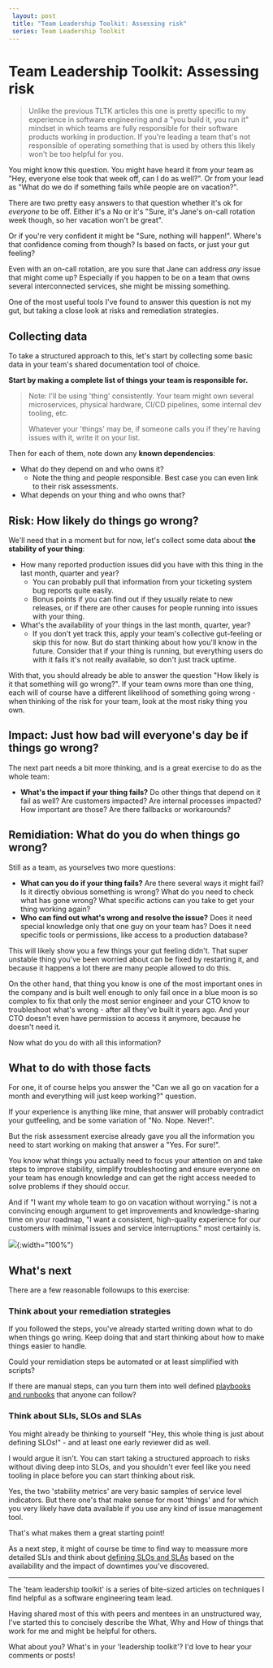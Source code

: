 ```yaml
---
 layout: post
 title: "Team Leadership Toolkit: Assessing risk"
 series: Team Leadership Toolkit
---
```


# Team Leadership Toolkit: Assessing risk

> Unlike the previous TLTK articles this one is pretty specific to my experience in software engineering and a "you build it, you run it" mindset in which teams are fully responsible for their software products working in production. 
> If you're leading a team that's not responsible of operating something that is used by others this likely won't be too helpful for you. 

You might know this question. You might have heard it from your team as "Hey, everyone else took that week off, can I do as well?".
Or from your lead as "What do we do if something fails while people are on vacation?".

There are two pretty easy answers to that question whether it's ok for *everyone* to be off. 
Either it's a No or it's "Sure, it's Jane's on-call rotation week though, so her vacation won't be great".

Or if you're very confident it might be "Sure, nothing will happen!".
Where's that confidence coming from though? Is based on facts, or just your gut feeling?

Even with an on-call rotation, are you sure that Jane can address *any* issue that might come up?
Especially if you happen to be on a team that owns several interconnected services, she might be missing something.

One of the most useful tools I've found to answer this question is not my gut, but taking a close look at risks and remediation strategies.

## Collecting data

To take a structured approach to this, let's start by collecting some basic data in your team's shared documentation tool of choice.

**Start by making a complete list of things your team is responsible for.**

> Note: I'll be using 'thing' consistently. Your team might own several microservices, physical hardware, CI/CD pipelines, some internal dev tooling, etc. 
>
> Whatever your 'things' may be, if someone calls you if they're having issues with it, write it on your list. 

Then for each of them, note down any **known dependencies**: 
* What do they depend on and who owns it?
  * Note the thing and people responsible. Best case you can even link to their risk assessments.
* What depends on your thing and who owns that?

## Risk: How likely do things go wrong?

We'll need that in a moment but for now, let's collect some data about **the stability of your thing**:

* How many reported production issues did you have with this thing in the last month, quarter and year?
  * You can probably pull that information from your ticketing system bug reports quite easily.
  * Bonus points if you can find out if they usually relate to new releases, or if there are other causes for people running into issues with your thing. 
* What's the availability of your things in the last month, quarter, year?
  * If you don't yet track this, apply your team's  collective gut-feeling or skip this for now. But do start thinking about how you'll know in the future. Consider that if your thing is running, but everything users do with it fails it's not really available, so don't just track uptime.

With that, you should already be able to answer the question "How likely is it that something will go wrong?".
If your team owns more than one thing, each will of course have a different likelihood of something going wrong - when thinking of the risk for your team, look at the most risky thing you own.

## Impact: Just how bad will everyone's day be if things go wrong?

The next part needs a bit more thinking, and is a great exercise to do as the whole team: 

* **What's the impact if your thing fails?** Do other things that depend on it fail as well? Are customers impacted? Are internal processes impacted? How important are those? Are there fallbacks or workarounds?

## Remidiation: What do you do when things go wrong?

Still as a team, as yourselves two more questions:

* **What can you do if your thing fails?** Are there several ways it might fail? Is it directly obvious something is wrong? What do you need to check what has gone wrong? What specific actions can you take to get your thing working again?
* **Who can find out what's wrong and resolve the issue?** Does it need special knowledge only that one guy on your team has? Does it need specific tools or permissions, like access to a production database?

This will likely show you a few things your gut feeling didn't.
That super unstable thing you've been worried about can be fixed by restarting it, and because it happens a lot there are many people allowed to do this.

On the other hand, that thing you know is one of the most important ones in the company and is built well enough to only fail once in a blue moon is so complex to fix that only the most senior engineer and your CTO know to troubleshoot what's wrong - after all they've built it years ago. And your CTO doesn't even have permission to access it anymore, because he doesn't need it. 

Now what do you do with all this information?

## What to do with those facts

For one, it of course helps you answer the "Can we all go on vacation for a month and everything will just keep working?" question.

If your experience is anything like mine, that answer will probably contradict your gutfeeling, and be some variation of "No. Nope. Never!".

But the risk assessment exercise already gave you all the information you need to start working on making that answer a "Yes. For sure!".

You know what things you actually need to focus your attention on and take steps to improve stability, simplify troubleshooting and ensure everyone on your team has enough knowledge and can get the right access needed to solve problems if they should occur. 

And if "I want my whole team to go on vacation without worrying." is not a convincing enough argument to get improvements and knowledge-sharing time on your roadmap, "I want a consistent, high-quality experience for our customers with minimal issues and service interruptions." most certainly is.

![](https://riedmann.dev/img/tltk/risk-darkmode.png){:width="100%"}

## What's next

There are a few reasonable followups to this exercise: 

### Think about your remediation strategies

If you followed the steps, you've already started writing down what to do when things go wring. Keep doing that and start thinking about how to make things easier to handle.

Could your remidiation steps be automated or at least simplified with scripts?

If there are manual steps, can you turn them into well defined [playbooks and runbooks](https://www.pagerduty.com/resources/learn/what-is-a-runbook/) that anyone can follow?

### Think about SLIs, SLOs and SLAs

You might already be thinking to yourself "Hey, this whole thing is just about defining SLOs!" - and at least one early reviewer did as well.

I would argue it isn't. You can start taking a structured approach to risks without diving deep into SLOs, and you shouldn't ever feel like you need tooling in place before you can start thinking about risk.

Yes, the two 'stability metrics' are very basic samples of service level indicators. But there one's that make sense for most 'things' and for which you very likely have data available if you use any kind of issue management tool.

That's what makes them a great starting point!

As a next step, it might of course be time to find way to meassure more detailed SLIs and think about [defining SLOs and SLAs](https://cloud.google.com/blog/products/devops-sre/sre-fundamentals-sli-vs-slo-vs-sla) based on the availability and the impact of downtimes you've discovered.

---

The 'team leadership toolkit' is a series of bite-sized articles on techniques I find helpful as a software engineering team lead.

Having shared most of this with peers and mentees in an unstructured way, I've started this to concisely describe the What, Why and How of things that work for me and might be helpful for others. 

What about you?  What's in your 'leadership toolkit'? 
I'd love to hear your comments or posts!